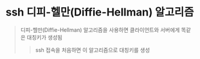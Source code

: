 # ssh 디피-헬만(Diffie-Hellman) 알고리즘

> 디피-헬만(Diffie-Hellman) 알고리즘을 사용하면 클라이언트와 서버에게 똑같은 대칭키가 생성됨
>
> > ssh 접속을 처음하면 이 알고리즘으로 대칭키를 생성
